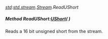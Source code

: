 _[std](../../modules/std/std-module.md):[std.stream](../../modules/std/std-stream.md).[Stream](../../modules/std/std-stream-stream.md).ReadUShort_
##### Method ReadUShort:[UShort](../../modules/wonkey/wonkey-types-ushort.md)(  )
Reads a 16 bit unsigned short from the stream.
